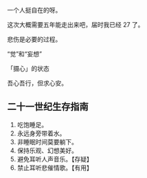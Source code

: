 一个人挺自在的呀。

这次大概需要五年能走出来吧，届时我已经 27 了。

悲伤是必要的过程。

“觉”和“妄想”

「摄心」的状态

吾心吾行，但求心安。
## 二十一世纪生存指南
1. 吃饱睡足。
2. 永远身旁带着水。
3. 非睡眠时间莫要躺下。
4. 保持乐观、幻想美好。
5. 避免耳听人声音乐。【存疑】
6. 禁止耳听悲催情歌。【有用】
